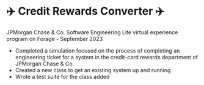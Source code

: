 # :airplane: Credit Rewards Converter :airplane:

JPMorgan Chase & Co. Software Engineering Lite virtual experience program on
Forage - September 2023

 * Completed a simulation focused on the process of completing an engineering
   ticket for a system in the credit-card rewards department of JPMorgan Chase &
   Co.
 * Created a new class to get an existing system up and running 
 * Wrote a test suite for the class added
